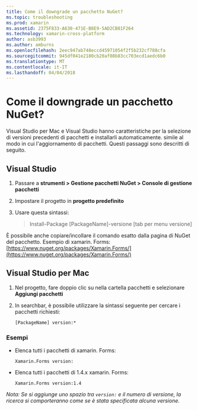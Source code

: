 ```yaml
---
title: Come il downgrade un pacchetto NuGet?
ms.topic: troubleshooting
ms.prod: xamarin
ms.assetid: 2375F833-A630-471E-B8E9-5AD2CB81F264
ms.technology: xamarin-cross-platform
author: asb3993
ms.author: amburns
ms.openlocfilehash: 2eec947ab748eccd45971054f2f5b232cf788cfa
ms.sourcegitcommit: 945df041e2180cb20af08b83cc703ecd1aedc6b0
ms.translationtype: MT
ms.contentlocale: it-IT
ms.lasthandoff: 04/04/2018
---
```

# <a name="how-do-i-downgrade-a-nuget-package"></a>Come il downgrade un pacchetto NuGet?

Visual Studio per Mac e Visual Studio hanno caratteristiche per la selezione di versioni precedenti di pacchetti e installarli automaticamente. simile al modo in cui l'aggiornamento di pacchetti. Questi passaggi sono descritti di seguito.

## <a name="visual-studio"></a>Visual Studio
1. Passare a **strumenti > Gestione pacchetti NuGet > Console di gestione pacchetti**
2. Impostare il progetto in **progetto predefinito**
3. Usare questa sintassi:

    > Install-Package [PackageName]-versione [tab per menu versione]

È possibile anche copiare/incollare il comando esatto dalla pagina di NuGet del pacchetto. Esempio di xamarin. Forms: [https://www.nuget.org/packages/Xamarin.Forms/](https://www.nuget.org/packages/Xamarin.Forms/)

## <a name="visual-studio-for-mac"></a>Visual Studio per Mac
1. Nel progetto, fare doppio clic su nella cartella pacchetti e selezionare **Aggiungi pacchetti**
2. In searchbar, è possibile utilizzare la sintassi seguente per cercare i pacchetti richiesti:

    `[PackageName] version:*`

### <a name="examples"></a>Esempi 
- Elenca tutti i pacchetti di xamarin. Forms: 

    `Xamarin.Forms version:`
- Elenca tutti i pacchetti di 1.4.x xamarin. Forms: 

    `Xamarin.Forms version:1.4`

*Nota: Se si aggiunge uno spazio tra `version:` e il numero di versione, la ricerca si comporteranno come se è stata specificata alcuna versione.*


